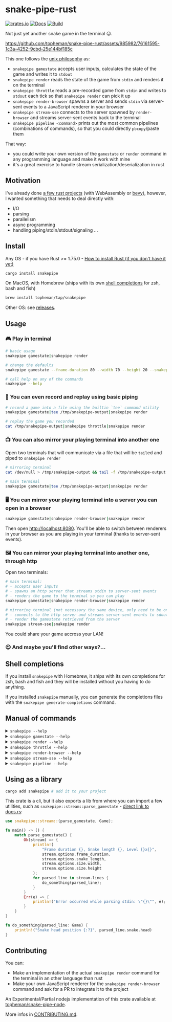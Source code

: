 # snake-pipe-rust

[![crates.io](https://img.shields.io/crates/v/snakepipe.svg)](https://crates.io/crates/snakepipe) [![Docs](https://docs.rs/snakepipe/badge.svg)](https://docs.rs/snakepipe/latest/snakepipe/) [![Build](https://github.com/topheman/snake-pipe-rust/actions/workflows/rust.yml/badge.svg?label=build)](https://github.com/topheman/snake-pipe-rust/actions/workflows/rust.yml)

Not just yet another snake game in the terminal 😉.

https://github.com/topheman/snake-pipe-rust/assets/985982/76161595-1c3a-4252-9cbd-25e144bf185c

This one follows the [unix philosophy](https://en.wikipedia.org/wiki/Unix_philosophy) as:

- `snakepipe gamestate` accepts user inputs, calculates the state of the game and writes it to `stdout`
- `snakepipe render` reads the state of the game from `stdin` and renders it on the terminal
- `snakepipe throttle` reads a pre-recorded game from `stdin` and writes to `stdout` each tick so that `snakepipe render` can pick it up
- `snakepipe render-browser` spawns a server and sends `stdin` via server-sent events to a JavaScript renderer in your browser
- `snakepipe stream-sse` connects to the server spawned by `render-browser` and streams server-sent events back to the terminal
- `snakepipe pipeline <command>` prints out the most common pipelines (combinations of commands), so that you could directly `pbcopy`/paste them

That way:

- you could write your own version of the `gamestate` or `render` command in any programming language and make it work with mine
- it's a great exercise to handle stream serialization/deserialization in rust

## Motivation

I've already done [a few rust projects](http://labs.topheman.com) (with WebAssembly or [bevy](https://github.com/topheman/bevy-rust-wasm-experiments)), however, I wanted something that needs to deal directly with:

- I/O
- parsing
- parallelism
- async programming
- handling piping/stdin/stdout/signaling ...

## Install

Any OS - if you have Rust >= 1.75.0  - [How to install Rust (if you don't have it yet)](https://www.rust-lang.org/tools/install)

```sh
cargo install snakepipe
```

On MacOS, with Homebrew (ships with its own [shell completions](#shell-completions) for zsh, bash and fish)

```sh
brew install topheman/tap/snakepipe
```

Other OS: see [releases](https://github.com/topheman/snake-pipe-rust/releases).

## Usage

### 🎮 Play in terminal

```sh
# basic usage
snakepipe gamestate|snakepipe render

# change the defaults
snakepipe gamestate --frame-duration 80 --width 70 --height 20 --snakepipe-length 15|snakepipe render

# call help on any of the commands
snakepipe --help
```

### 📼 You can even record and replay using basic piping

```sh
# record a game into a file using the builtin `tee` command utility
snakepipe gamestate|tee /tmp/snakepipe-output|snakepipe render

# replay the game you recorded
cat /tmp/snakepipe-output|snakepipe throttle|snakepipe render
```

### 📺 You can also mirror your playing terminal into another one

Open two terminals that will communicate via a file that will be `tail`ed and piped to `snakepipe render`

```sh
# mirroring terminal
cat /dev/null > /tmp/snakepipe-output && tail -f /tmp/snakepipe-output|snakepipe render
```

```sh
# main terminal
snakepipe gamestate|tee /tmp/snakepipe-output|snakepipe render
```

### 🖥 You can mirror your playing terminal into a server you can open in a browser

```sh
snakepipe gamestate|snakepipe render-browser|snakepipe render
```

Then open [http://localhost:8080](http://localhost:8080). You'll be able to switch between renderers in your browser as you are playing in your terminal (thanks to server-sent events).

### 🖼 You can mirror your playing terminal into another one, through http

Open two terminals:

```sh
# main terminal:
# - accepts user inputs
# - spawns an http server that streams stdin to server-sent events
# - renders the game to the terminal so you can play
snakepipe gamestate|snakepipe render-browser|snakepipe render
```

```sh
# mirroring terminal (not necessary the same device, only need to be on the same network):
# - connects to the http server and streams server-sent events to sdout
# - render the gamestate retrieved from the server
snakepipe stream-sse|snakepipe render
```

You could share your game accross your LAN!

### 😉 And maybe you'll find other ways?...

## Shell completions

If you install `snakepipe` with Homebrew, it ships with its own completions for zsh, bash and fish and they will be installed without you having to do anything.

If you installed `snakepipe` manually, you can generate the completions files with the `snakepipe generate-completions` command.

## Manual of commands

<details>
  <summary><code>snakepipe --help</code></summary>
  <pre>A snake game based on stdin/stdout following unix philosophy

Usage: snakepipe \<COMMAND>

Commands:

  gamestate       Accepts user inputs (arrow keys to control the snake) and outputs the state of the game to stdout
  render          Reads gamestate from stdin and renders the game on your terminal
  throttle        Reads stdin line by line and outputs each line on stdout each `frame_duration` ms (usefull for replaying a file)
  render-browser  Let's you render the game in your browser at http://localhost:8080 by spawning a server and sending stdin via server-sent events to a JavaScript renderer
  stream-sse      Connects to the server spawned by `render-browser` and streams server-sent events back to the terminal
  help            Print this message or the help of the given subcommand(s)

Options:
  -h, --help     Print help
  -V, --version  Print version
  </pre>
</details>

<details>
  <summary><code>snakepipe gamestate --help</code></summary>
  <pre>Accepts user inputs (arrow keys to control the snake) and outputs the state of the game to stdout

Usage: snakepipe gamestate [OPTIONS]

Options:
      --frame-duration \<FRAME_DURATION>  in ms [default: 120]
      --width \<WIDTH>                    default 25
      --height \<HEIGHT>                  default 25
      --snake-length \<SNAKE_LENGTH>      [default: 2]
      --fit-terminal
  </pre>
</details>

<details>
  <summary><code>snakepipe render --help</code></summary>
  <pre>
Reads gamestate from stdin and renders the game on your terminal

Usage: snakepipe render
  </pre>
</details>

<details>
  <summary><code>snakepipe throttle --help</code></summary>
  <pre>
Reads stdin line by line and outputs each line on stdout each `frame_duration` ms (usefull for replaying a file)

Usage: snakepipe throttle [OPTIONS]

Options:
      --frame-duration \<FRAME_DURATION>  in ms [default: 120]
      --loop-infinite
  </pre>
</details>

<details>
  <summary><code>snakepipe render-browser --help</code></summary>
  <pre>
Let's you render the game in your browser at http://localhost:8080 by spawning a server and sending stdin via server-sent events to a JavaScript renderer

Usage: snakepipe render-browser [OPTIONS]

Options:
      --port <PORT>  [default: 8080]
  </pre>
</details>

<details>
  <summary><code>snakepipe stream-sse --help</code></summary>
  <pre>
Connects to the server spawned by `render-browser` and streams server-sent events back to the terminal

Usage: snakepipe stream-sse [OPTIONS]

Options:
      --address \<ADDRESS>  [default: http://localhost:8080]
  </pre>
</details>

<details>
  <summary><code>snakepipe pipeline --help</code></summary>
  <pre>
Prints out some common pipelines, so that you can copy/paste them to execute (you can pipe to `pbcopy`)

Usage: snakepipe pipeline [OPTIONS] [COMMAND]

Commands:
  play        Play in the terminal
  record      Record a party in the terminal
  replay      Replay a party you recorded in the terminal
  file-play   Play and share a party via a shared file in realtime
  file-watch  Render the party you are sharing through a file in realtime
  http-play   Play and share a party through an http server
  http-watch  Render the party you shared through the http server, in the terminal
  </pre>
</details>

## Using as a library

```sh
cargo add snakepipe # add it to your project
```

This crate is a cli, but it also exports a lib from where you can import a few utilities, such as `snakepipe::stream::parse_gamestate` - [direct link to docs.rs](https://docs.rs/snakepipe/latest/snakepipe/stream/fn.parse_gamestate.html):

```rust
use snakepipe::stream::{parse_gamestate, Game};

fn main() -> () {
    match parse_gamestate() {
        Ok(stream) => {
            println!(
                "Frame duration {}, Snake length {}, Level {}x{}",
                stream.options.frame_duration,
                stream.options.snake_length,
                stream.options.size.width,
                stream.options.size.height
            );
            for parsed_line in stream.lines {
                do_something(parsed_line);
            }
        }
        Err(e) => {
            println!("Error occurred while parsing stdin: \"{}\"", e);
        }
    }
}

fn do_something(parsed_line: Game) {
    println!("Snake head position {:?}", parsed_line.snake.head)
}
```

## Contributing

You can:

- Make an implementation of the actual `snakepipe render` command for the terminal in an other language than rust
- Make your own JavaScript renderer for the `snakepipe render-browser` command and ask for a PR to integrate it to the project

An Experimental/Partial nodejs implementation of this crate available at [topheman/snake-pipe-node](https://github.com/topheman/snake-pipe-node).

More infos in [CONTRIBUTING.md](./CONTRIBUTING.md).
